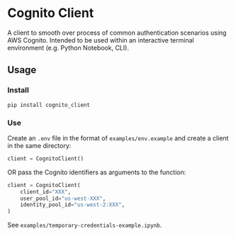 # Cognito Client

A client to smooth over process of common authentication scenarios
using AWS Cognito. Intended to be used within an interactive terminal 
environment (e.g. Python Notebook, CLI).

## Usage

### Install

```
pip install cognito_client
```

### Use

Create an `.env` file in the format of `examples/env.example` and create a client in the same directory:

```python
client = CognitoClient()
```

OR pass the Cognito identifiers as arguments to the function:

```python
client = CognitoClient(
    client_id="XXX",
    user_pool_id="us-west-XXX",
    identity_pool_id="us-west-2:XXX",
)
```

See `examples/temporary-credentials-example.ipynb`.
